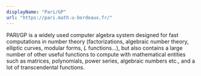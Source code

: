 ```yaml
---
displayName: "Pari/GP"
url: "https://pari.math.u-bordeaux.fr/"
---
```


PARI/GP is a widely used computer algebra system designed for fast computations in number theory (factorizations, algebraic number theory, elliptic curves, modular forms, *L* functions...), but also contains a large number of other useful functions to compute with mathematical entities such as matrices, polynomials, power series, algebraic numbers etc., and a lot of transcendental functions. 